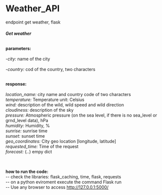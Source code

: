 # Weather_API
endpoint get weather, flask

###### **Get weather**

**parameters:**<br/><br/>
    -_city:_ name of the city <String> <br/>   
    -_country:_ cod of the country, two characters <br/> <br/>
    
**response:** </br><br/>
    _location_name:_ city name and country code of two characters <br/>
    _temperature:_ Temperature unit: Celsius <br/>
    _wind:_ description of the wild, wild speed and wild direction <br/>
    _cloudiness:_ description of the sky <br/>
    _pressure:_ Atmospheric pressure (on the sea level, if there is no sea_level or grnd_level data), hPa <br/>
    _humidity:_ Humidity, % <br/>
    _sunrise:_ sunrise time <br/>
    _sunset:_ sunset time <br/>
    _geo_coordinates:_ City geo location [longitude, latitude] <br/>
    _requested_time:_ Time of the request <br/>
    _forecast:_ {..} empy dict <br/><br/><br/>


**how to run  the code:**<br/>
    -- check the libraries: flask_caching, time, flask, requests <br/>
    -- on a python eviroment execute the command Flask run <br/>
    -- Use any browser to access http://127.0.0.1:5000/
